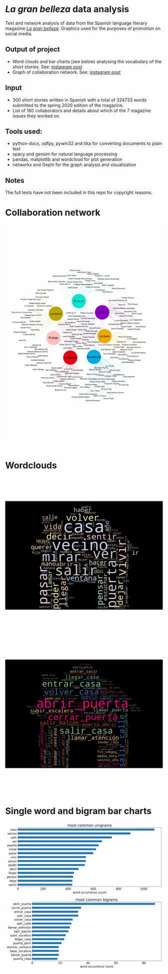 # _La gran belleza_ data analysis 

Text and network analysis of data from the Spanish language literary magazine [_La gran belleza_](https://www.lagranbelleza.es/). Graphics used for the purposes of promotion on social media.

## Output of project
* Word clouds and bar charts (see below) analysing the vocabulary of the short stories. See: [instagram post](https://www.instagram.com/p/B_112ofqppQ/) 
* Graph of collaboration network. See: [instagram post](https://www.instagram.com/p/B3W1-9WCbjn/?utm_source=ig_embed&utm_campaign) 


## Input
* 300 short stories written in Spanish with a total of 324733 words submitted to the spring 2020 edition of the magazine.
* List of 160 collaborators and details about which of the 7 magazine issues they worked on.

## Tools used:
* python-docx, odfpy, pywin32 and tika for converting documents to plain text
* spacy and gensim for natural language processing
* pandas, matplotlib and wordcloud for plot generation
* networkx and Gephi for the graph analysis and visualization

## Notes
The full texts have not been included in this repo for copyright reasons.

# Collaboration network
<img src="figures/mapa_relacional.svg" />

# Wordclouds
<img src="figures/unigrams_cloud.jpg" />
<img src="figures/bigrams_cloud.jpg" />

# Single word and bigram bar charts
<img src="figures/unigrams_bar.jpg"   />
<img src="figures/bigrams_bar.jpg" />

